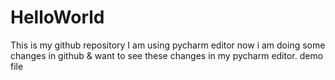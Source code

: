 # HelloWorld
This is my github repository
I am using pycharm  editor
now i am doing some changes in github & want to see these changes in my pycharm editor.
demo file 
